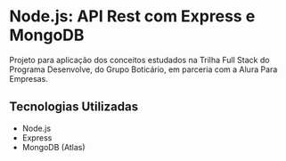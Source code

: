 # Node.js: API Rest com Express e MongoDB

Projeto para aplicação dos conceitos estudados na Trilha Full Stack do Programa Desenvolve, do Grupo Boticário, em parceria com a Alura Para Empresas.

## Tecnologias Utilizadas

- Node.js
- Express
- MongoDB (Atlas)
